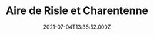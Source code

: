 ---
date: 2021-07-04T13:36:52.000Z
title: Aire de Risle et Charentenne
latitude: 49.2100098200111
longitude: 0.9372768703529688
category: checkin
---